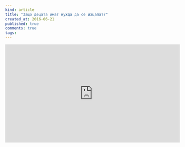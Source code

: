 ```yaml
---
kind: article
title: "Защо децата имат нужда да се изцапат?"
created_at: 2016-06-21
published: true
comments: true
tags:
--- 
```

<iframe width="560" height="315" src="https://www.youtube.com/embed/zAJ3-bfnfjc" frameborder="0" allowfullscreen></iframe>